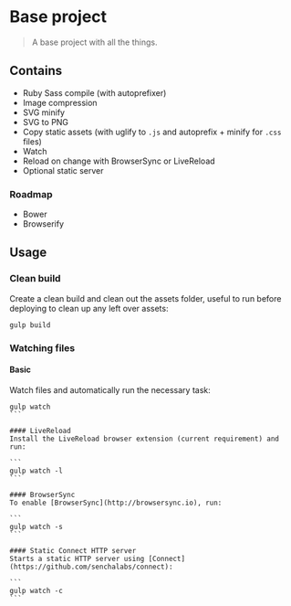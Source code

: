 # Base project
> A base project with all the things.

## Contains
- Ruby Sass compile (with autoprefixer)
- Image compression
- SVG minify
- SVG to PNG
- Copy static assets (with uglify to `.js` and autoprefix + minify for `.css` files)
- Watch
- Reload on change with BrowserSync or LiveReload
- Optional static server

### Roadmap
- Bower
- Browserify


## Usage

### Clean build
Create a clean build and clean out the assets folder, useful to run before deploying to clean up any left over assets:

```
gulp build
```

### Watching files

#### Basic
Watch files and automatically run the necessary task:

````
gulp watch
```

#### LiveReload
Install the LiveReload browser extension (current requirement) and run:

```
gulp watch -l
```

#### BrowserSync
To enable [BrowserSync](http://browsersync.io), run:

```
gulp watch -s
```

#### Static Connect HTTP server
Starts a static HTTP server using [Connect](https://github.com/senchalabs/connect):

```
gulp watch -c
```
